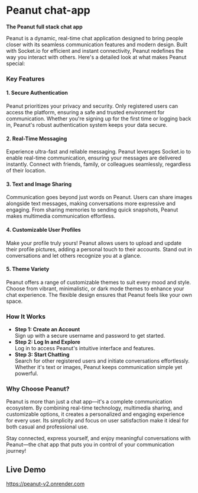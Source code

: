 
# Peanut  chat-app

**The Peanut full stack chat app**  

Peanut is a dynamic, real-time chat application designed to bring people closer with its seamless communication features and modern design. Built with Socket.io for efficient and instant connectivity, Peanut redefines the way you interact with others. Here's a detailed look at what makes Peanut special:  

### **Key Features**  

#### 1. **Secure Authentication**  
Peanut prioritizes your privacy and security. Only registered users can access the platform, ensuring a safe and trusted environment for communication. Whether you're signing up for the first time or logging back in, Peanut's robust authentication system keeps your data secure.  

#### 2. **Real-Time Messaging**  
Experience ultra-fast and reliable messaging. Peanut leverages Socket.io to enable real-time communication, ensuring your messages are delivered instantly. Connect with friends, family, or colleagues seamlessly, regardless of their location.  

#### 3. **Text and Image Sharing**  
Communication goes beyond just words on Peanut. Users can share images alongside text messages, making conversations more expressive and engaging. From sharing memories to sending quick snapshots, Peanut makes multimedia communication effortless.  

#### 4. **Customizable User Profiles**  
Make your profile truly yours! Peanut allows users to upload and update their profile pictures, adding a personal touch to their accounts. Stand out in conversations and let others recognize you at a glance.  

#### 5. **Theme Variety**  
Peanut offers a range of customizable themes to suit every mood and style. Choose from vibrant, minimalistic, or dark mode themes to enhance your chat experience. The flexible design ensures that Peanut feels like your own space.  

### **How It Works**  
- **Step 1: Create an Account**  
  Sign up with a secure username and password to get started.  
- **Step 2: Log In and Explore**  
  Log in to access Peanut's intuitive interface and features.  
- **Step 3: Start Chatting**  
  Search for other registered users and initiate conversations effortlessly. Whether it's text or images, Peanut keeps communication simple yet powerful.  

### **Why Choose Peanut?**  
Peanut is more than just a chat app—it's a complete communication ecosystem. By combining real-time technology, multimedia sharing, and customizable options, it creates a personalized and engaging experience for every user. Its simplicity and focus on user satisfaction make it ideal for both casual and professional use.  

Stay connected, express yourself, and enjoy meaningful conversations with Peanut—the chat app that puts you in control of your communication journey!


## Live Demo

https://peanut-v2.onrender.com

